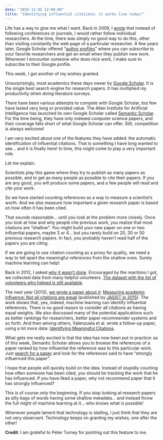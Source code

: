 ```yaml
---
date: "2015-11-05 12:00:00"
title: "Identifying influential citations: it works live today!"
---
```




Life has a way to give me what I want. Back in 2009, I [wrote](/lemire/blog/2009/09/02/author-centric/) that instead of following conferences or journals, I would rather follow individual researchers. At the time, there was simply no good way to do this, other than visiting constantly the web page of a particular researcher. A few years later, Google Scholar offered &ldquo;[author profiles](https://scholar.google.com/citations?user=q1ja-G8AAAAJ)&rdquo; where you can subscribe to your favorite researchers and get an email when they publish new work. Whenever I encounter someone who does nice work, I make sure to subscribe to their Google profile.

This week, I got another of my wishes granted.

Unsurprisingly, most academics these days swear by [Google Scholar](https://scholar.google.com/). It is the single best search engine for research papers. It has multiplied my productivity when doing literature surveys.

There have been various attempts to compete with Google Scholar, but few have lasted very long or provided value. The Allen Institute for Artificial Intelligence has launched its own Google Scholar called [Semantic Scholar](https://www.semanticscholar.org/). For the time being, they have only indexed computer science papers, and their coverage falls short of what Google Scholar can offer. Still, competition is always welcome!

I am very excited about one of the features they have added: the automatic identification of influential citations. That is something I have long wanted to see&hellip; and it is finally here! In time, this might come to play a very important role.

Let me explain.

Scientists play this game where they try to publish as many papers as possible, and to get as many people as possible to cite their papers. If you are any good, you will produce some papers, and a few people will read and cite your work.

So we have started counting references as a way to measure a scientist&rsquo;s worth. And we also measure how important a given research paper is based on how often it has been cited.

That sounds reasonable&hellip; until you look at the problem more closely. Once you look at how and why people cite previous work, you realize that most citations are &ldquo;shallow&rdquo;. You might build your new paper on one or two influential papers, maybe 3 or 4&hellip; but you rarely build on 20, 30 or 50 previous research papers. In fact, you probably haven&rsquo;t read half of the papers you are citing.

If we are going to use citation counting as a proxy for quality, we need a way to tell apart the meaningful references from the shallow ones. Surely machine learning can help!

Back in 2012, I asked [why it wasn&rsquo;t done](/lemire/blog/2012/03/20/from-counting-citations-to-measuring-usage-help-needed/). Encouraged by the reactions I got, we collected data from many helpful volunteers. [The dataset with the list of volunteers who helped is still available](https://lemire.me/citationdata/).

The next year (2013), [we wrote a paper about it](/lemire/blog/2013/11/18/not-all-citations-are-equal-identifying-key-citations-automatically/): [Measuring academic influence: Not all citations are equal](http://arxiv.org/abs/1501.06587) (published by [JASIST in 2015](http://arxiv.org/ct?url=http%3A%2F%2Fdx.doi.org%2F10%252E1002%2Fasi%252E23179&#038;v=fefd61d7)). The work shows that, yes, indeed, machine learning can identify influential references. There is no good reason to consider all citations as having equal weights. We also discussed many of the potential applications such as better rankings for researchers, better paper recommender systems and so forth. And then among others, Valenzuela et al. wrote a follow-up paper, using a lot more data: [Identifying Meaningful Citations](http://allenai.org/content/publications/ValenzuelaHaMeaningfulCitations.pdf).

What gets me really excited is that the idea has now been put in practice: as of this week, Semantic Scholar allows you to browse the references of a paper ranked by how influential the reference was to this particular work. Just [search for a paper](https://www.semanticscholar.org/paper/2749cb94f92170f79d0e8ad266605a871767f38a) and look for the references said to have &ldquo;strongly influenced this paper&rdquo;.

I hope that people will quickly build on the idea. Instead of stupidly counting how often someone has been cited, you should be tracking the work that he has influenced. If you have liked a paper, why not recommend paper that it has strongly influenced?

This is of course only the beginning. If you stop looking at research papers as silly bags of words having some shallow metadata&hellip; and instead throw the full might of machine learning at it&hellip; who knows what is possible!

Whenever people lament that technology is stalling, I just think that they are not very observant. Technology keeps on granting my wishes, one after the other!

__Credit__: I am grateful to Peter Turney for pointing out this feature to me. 

